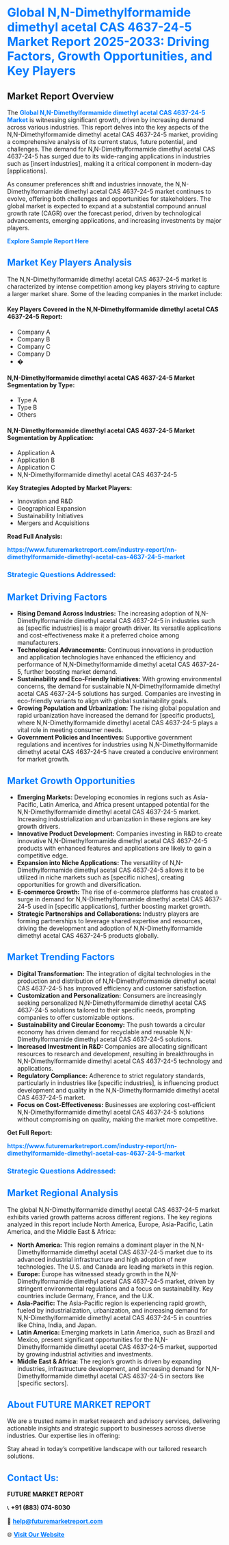 <h1 style="color: #007BFF;">Global N,N-Dimethylformamide dimethyl acetal CAS 4637-24-5 Market Report 2025-2033: Driving Factors, Growth Opportunities, and Key Players</h1>

<section id="overview">
<h2>Market Report Overview</h2>
<p>The <a href="https://www.futuremarketreport.com/industry-report/nn-dimethylformamide-dimethyl-acetal-cas-4637-24-5-market" style="color: #007BFF; text-decoration: none;"><strong>Global N,N-Dimethylformamide dimethyl acetal CAS 4637-24-5 Market</strong></a> is witnessing significant growth, driven by increasing demand across various industries. This report delves into the key aspects of the N,N-Dimethylformamide dimethyl acetal CAS 4637-24-5 market, providing a comprehensive analysis of its current status, future potential, and challenges. The demand for N,N-Dimethylformamide dimethyl acetal CAS 4637-24-5 has surged due to its wide-ranging applications in industries such as [insert industries], making it a critical component in modern-day [applications].</p>
<p>As consumer preferences shift and industries innovate, the N,N-Dimethylformamide dimethyl acetal CAS 4637-24-5 market continues to evolve, offering both challenges and opportunities for stakeholders. The global market is expected to expand at a substantial compound annual growth rate (CAGR) over the forecast period, driven by technological advancements, emerging applications, and increasing investments by major players.</p>
</section>

<section id="overview">
<p><a href="https://www.futuremarketreport.com/request-sample/reportId=111471" style="color: #007BFF; text-decoration: none;"><strong>Explore Sample Report Here</strong></a></p>
</section>

<section id="key-players">
<h2 style="color: #007BFF;">Market Key Players Analysis</h2>
<p>The N,N-Dimethylformamide dimethyl acetal CAS 4637-24-5 market is characterized by intense competition among key players striving to capture a larger market share. Some of the leading companies in the market include:</p>
<h4>Key Players Covered in the N,N-Dimethylformamide dimethyl acetal CAS 4637-24-5 Report:</h4>
<ul><li>Company A</li><li>Company B</li><li>Company C</li><li>Company D</li><li>�</li></ul>
<h4>N,N-Dimethylformamide dimethyl acetal CAS 4637-24-5 Market Segmentation by Type:</h4>
<ul><li>Type A</li><li>Type B</li><li>Others</li></ul>

<h4>N,N-Dimethylformamide dimethyl acetal CAS 4637-24-5 Market Segmentation by Application:</h4>
<ul><li>Application A</li><li>Application B</li><li>Application C</li><li>N,N-Dimethylformamide dimethyl acetal CAS 4637-24-5</li></ul>
<p><strong>Key Strategies Adopted by Market Players:</strong></p>
<ul>
<li>Innovation and R&D</li>
<li>Geographical Expansion</li>
<li>Sustainability Initiatives</li>
<li>Mergers and Acquisitions</li>
</ul>
</section>

<section>
<p><strong>Read Full Analysis: </strong></p><a href="https://www.futuremarketreport.com/industry-report/nn-dimethylformamide-dimethyl-acetal-cas-4637-24-5-market" style="color: #007BFF; text-decoration: none;"><strong>https://www.futuremarketreport.com/industry-report/nn-dimethylformamide-dimethyl-acetal-cas-4637-24-5-market</strong></a>
<h3 style="color: #007BFF;">Strategic Questions Addressed:</h3>
</section>

<section id="driving-factors">
<h2 style="color: #007BFF;">Market Driving Factors</h2>
<ul>
<li><strong>Rising Demand Across Industries:</strong> The increasing adoption of N,N-Dimethylformamide dimethyl acetal CAS 4637-24-5 in industries such as [specific industries] is a major growth driver. Its versatile applications and cost-effectiveness make it a preferred choice among manufacturers.</li>
<li><strong>Technological Advancements:</strong> Continuous innovations in production and application technologies have enhanced the efficiency and performance of N,N-Dimethylformamide dimethyl acetal CAS 4637-24-5, further boosting market demand.</li>
<li><strong>Sustainability and Eco-Friendly Initiatives:</strong> With growing environmental concerns, the demand for sustainable N,N-Dimethylformamide dimethyl acetal CAS 4637-24-5 solutions has surged. Companies are investing in eco-friendly variants to align with global sustainability goals.</li>
<li><strong>Growing Population and Urbanization:</strong> The rising global population and rapid urbanization have increased the demand for [specific products], where N,N-Dimethylformamide dimethyl acetal CAS 4637-24-5 plays a vital role in meeting consumer needs.</li>
<li><strong>Government Policies and Incentives:</strong> Supportive government regulations and incentives for industries using N,N-Dimethylformamide dimethyl acetal CAS 4637-24-5 have created a conducive environment for market growth.</li>
</ul>
</section>

<section id="growth-opportunities">
<h2 style="color: #007BFF;">Market Growth Opportunities</h2>
<ul>
<li><strong>Emerging Markets:</strong> Developing economies in regions such as Asia-Pacific, Latin America, and Africa present untapped potential for the N,N-Dimethylformamide dimethyl acetal CAS 4637-24-5 market. Increasing industrialization and urbanization in these regions are key growth drivers.</li>
<li><strong>Innovative Product Development:</strong> Companies investing in R&D to create innovative N,N-Dimethylformamide dimethyl acetal CAS 4637-24-5 products with enhanced features and applications are likely to gain a competitive edge.</li>
<li><strong>Expansion into Niche Applications:</strong> The versatility of N,N-Dimethylformamide dimethyl acetal CAS 4637-24-5 allows it to be utilized in niche markets such as [specific niches], creating opportunities for growth and diversification.</li>
<li><strong>E-commerce Growth:</strong> The rise of e-commerce platforms has created a surge in demand for N,N-Dimethylformamide dimethyl acetal CAS 4637-24-5 used in [specific applications], further boosting market growth.</li>
<li><strong>Strategic Partnerships and Collaborations:</strong> Industry players are forming partnerships to leverage shared expertise and resources, driving the development and adoption of N,N-Dimethylformamide dimethyl acetal CAS 4637-24-5 products globally.</li>
</ul>
</section>

<section id="trending-factors">
<h2 style="color: #007BFF;">Market Trending Factors</h2>
<ul>
<li><strong>Digital Transformation:</strong> The integration of digital technologies in the production and distribution of N,N-Dimethylformamide dimethyl acetal CAS 4637-24-5 has improved efficiency and customer satisfaction.</li>
<li><strong>Customization and Personalization:</strong> Consumers are increasingly seeking personalized N,N-Dimethylformamide dimethyl acetal CAS 4637-24-5 solutions tailored to their specific needs, prompting companies to offer customizable options.</li>
<li><strong>Sustainability and Circular Economy:</strong> The push towards a circular economy has driven demand for recyclable and reusable N,N-Dimethylformamide dimethyl acetal CAS 4637-24-5 solutions.</li>
<li><strong>Increased Investment in R&D:</strong> Companies are allocating significant resources to research and development, resulting in breakthroughs in N,N-Dimethylformamide dimethyl acetal CAS 4637-24-5 technology and applications.</li>
<li><strong>Regulatory Compliance:</strong> Adherence to strict regulatory standards, particularly in industries like [specific industries], is influencing product development and quality in the N,N-Dimethylformamide dimethyl acetal CAS 4637-24-5 market.</li>
<li><strong>Focus on Cost-Effectiveness:</strong> Businesses are exploring cost-efficient N,N-Dimethylformamide dimethyl acetal CAS 4637-24-5 solutions without compromising on quality, making the market more competitive.</li>
</ul>
</section>

<section>
<p><strong>Get Full Report: </strong></p><a href="https://www.futuremarketreport.com/industry-report/nn-dimethylformamide-dimethyl-acetal-cas-4637-24-5-market" style="color: #007BFF; text-decoration: none;"><strong>https://www.futuremarketreport.com/industry-report/nn-dimethylformamide-dimethyl-acetal-cas-4637-24-5-market</strong></a>
<h3 style="color: #007BFF;">Strategic Questions Addressed:</h3>
</section>


<section id="regional-analysis">
<h2 style="color: #007BFF;">Market Regional Analysis</h2>
<p>The global N,N-Dimethylformamide dimethyl acetal CAS 4637-24-5 market exhibits varied growth patterns across different regions. The key regions analyzed in this report include North America, Europe, Asia-Pacific, Latin America, and the Middle East & Africa:</p>
<ul>
<li><strong>North America:</strong> This region remains a dominant player in the N,N-Dimethylformamide dimethyl acetal CAS 4637-24-5 market due to its advanced industrial infrastructure and high adoption of new technologies. The U.S. and Canada are leading markets in this region.</li>
<li><strong>Europe:</strong> Europe has witnessed steady growth in the N,N-Dimethylformamide dimethyl acetal CAS 4637-24-5 market, driven by stringent environmental regulations and a focus on sustainability. Key countries include Germany, France, and the U.K.</li>
<li><strong>Asia-Pacific:</strong> The Asia-Pacific region is experiencing rapid growth, fueled by industrialization, urbanization, and increasing demand for N,N-Dimethylformamide dimethyl acetal CAS 4637-24-5 in countries like China, India, and Japan.</li>
<li><strong>Latin America:</strong> Emerging markets in Latin America, such as Brazil and Mexico, present significant opportunities for the N,N-Dimethylformamide dimethyl acetal CAS 4637-24-5 market, supported by growing industrial activities and investments.</li>
<li><strong>Middle East & Africa:</strong> The region’s growth is driven by expanding industries, infrastructure development, and increasing demand for N,N-Dimethylformamide dimethyl acetal CAS 4637-24-5 in sectors like [specific sectors].</li>
</ul>
</section>

<footer>
<h2 style="color: #007BFF;">About FUTURE MARKET REPORT</h2>
<p>We are a trusted name in market research and advisory services, delivering actionable insights and strategic support to businesses across diverse industries. Our expertise lies in offering:</p>

<p>Stay ahead in today’s competitive landscape with our tailored research solutions.</p>

<h2 style="color: #007BFF;">Contact Us:</h2>
<p><strong>FUTURE MARKET REPORT</strong></p>
<p>📞 <strong>+91 (883) 074-8030</strong></p>
<p>📧 <strong><a href="mailto:help@futuremarketreport.com" style="color: #007BFF;">help@futuremarketreport.com</a></strong></p>
<p>🌐 <strong><a href="https://www.futuremarketreport.com/" style="color: #007BFF;">Visit Our Website</a></strong></p>
</footer>